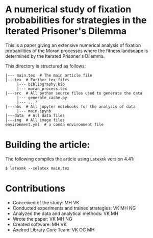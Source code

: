 # A numerical study of fixation probabilities for strategies in the Iterated Prisoner's Dilemma

This is a paper giving an extensive numerical analysis of fixation probabilities
of the Moran processes where the fitness landscape is determined by the Iterated
Prisoner's Dilemma.

This directory is structured as follows:

```
|--- main.tex  # The main article file
|---tex  # Further tex files
     |--- bibliography.bib
     |--- moran_process.tex
|---src  # All python source files used to generate the data
     |--- generate_cache.py
     |--- ...?
|---nbs  # All jupyter notebooks for the analysis of data
     |--- main.ipynb
|---data  # All data files
|---img  # All image files
environment.yml  # a conda environment file
```

# Building the article:

The following compiles the article using `Latexmk` version 4.41:

```
$ latexmk --xelatex main.tex
```

# Contributions

- Conceived of the study: MH VK
- Conducted experiments and trained strategies: VK MH NG
- Analyzed the data and analytical methods: VK MH
- Wrote the paper: VK MH NG
- Created software: MH VK
- Axelrod Library Core Team: VK OC MH
